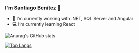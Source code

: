 ### I'm Santiago Benítez 👋



- :paperclip: I’m currently working with .NET, SQL Server and Angular
- :computer: I’m currently learning React



![Anurag's GitHub stats](https://github-readme-stats.vercel.app/api?username=sbenitez73&show_icons=true&theme=dracula)         

[![Top Langs](https://github-readme-stats.vercel.app/api/top-langs/?username=sbenitez73&layout=compact)](https://github.com/sbenitez73/github-readme-stats)
